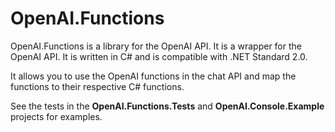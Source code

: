 # OpenAI.Functions
OpenAI.Functions is a library for the OpenAI API. It is a wrapper for the OpenAI API. It is written in C# and is compatible with .NET Standard 2.0.

It allows you to use the OpenAI functions in the chat API and map the functions to their respective C# functions.

See the tests in the **OpenAI.Functions.Tests** and **OpenAI.Console.Example** projects for examples.
